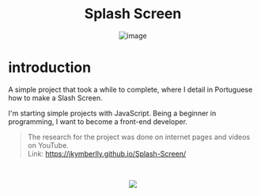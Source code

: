 <div align="center">
  
  <h1>Splash Screen</h1>

  ![image](https://github.com/user-attachments/assets/5a69c0a7-b6a7-423c-bd43-73c20108191c)

</div>

<h1>introduction</h1>

A simple project that took a while to complete, where I detail in Portuguese how to make a Slash Screen.

I'm starting simple projects with JavaScript. Being a beginner in programming, I want to become a front-end developer.

> The research for the project was done on internet pages and videos on YouTube.<br>
> Link: https://jkymberlly.github.io/Splash-Screen/
<br>

<div align="center">
  
![](https://img.shields.io/badge/developing-ffa896?style=for-the-badge&Color=ffffff)
</div>
